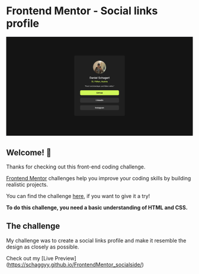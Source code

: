 # Frontend Mentor - Social links profile

![Design preview for the Social links profile coding challenge](./design/active-desktop-preview.png)

## Welcome! 👋

Thanks for checking out this front-end coding challenge.

[Frontend Mentor](https://www.frontendmentor.io) challenges help you improve your coding skills by building realistic projects.

You can find the challenge [here](https://www.frontendmentor.io/challenges/social-links-profile-UG32l9m6dQ), if you want to give it a try!

**To do this challenge, you need a basic understanding of HTML and CSS.**

## The challenge

My challenge was to create a social links profile and make it resemble the design as closely as possible.

Check out my [Live Preview] (https://schaggyy.github.io/FrontendMentor_socialside/)



